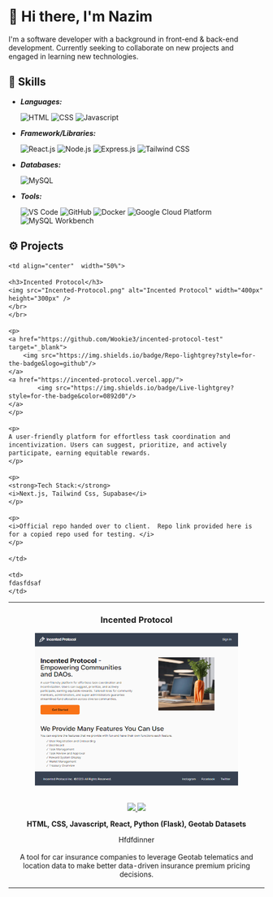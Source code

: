 # 👋 Hi there, I'm Nazim

I'm a software developer with a background in front-end & back-end development.  Currently seeking to collaborate on new projects and engaged in learning new technologies. 

## 🧰 Skills

- ***Languages:*** </br>

  ![HTML](https://img.shields.io/badge/HTML5-E34F26?style=for-the-badge&logo=html5&logoColor=white)
  ![CSS](https://img.shields.io/badge/CSS3-1572B6?style=for-the-badge&logo=css3&logoColor=white)
  ![Javascript](https://img.shields.io/badge/JavaScript-323330?style=for-the-badge&logo=javascript&logoColor=F7DF1E)


- ***Framework/Libraries:*** </br>

  ![React.js](https://img.shields.io/badge/React-20232A?style=for-the-badge&logo=react&logoColor=61DAFB)
  ![Node.js](https://img.shields.io/badge/Node.js-43853D?style=for-the-badge&logo=node.js&logoColor=white)
  ![Express.js](https://img.shields.io/badge/Express.js-404D59?style=for-the-badge)
  ![Tailwind CSS](https://img.shields.io/badge/Tailwind_CSS-38B2AC?style=for-the-badge&logo=tailwind-css&logoColor=white)

- ***Databases:*** </br>

  ![MySQL](https://img.shields.io/badge/MySQL-00000F?style=for-the-badge&logo=mysql&logoColor=white)
  
- ***Tools:*** </br>

  ![VS Code](https://img.shields.io/badge/Visual_Studio_Code-0078D4?style=for-the-badge&logo=visual%20studio%20code&logoColor=white)
  ![GitHub](https://img.shields.io/badge/GitHub-100000?style=for-the-badge&logo=github&logoColor=white)
  ![Docker](https://img.shields.io/badge/docker-%230db7ed.svg?style=for-the-badge&logo=docker&logoColor=white)
  ![Google Cloud Platform](https://img.shields.io/badge/Google_Cloud-4285F4?style=for-the-badge&logo=google-cloud&logoColor=white)
  ![MySQL Workbench](https://img.shields.io/badge/MySQL_Workbench-005C84?style=for-the-badge&logo=mysql&logoColor=white)

## ⚙️ Projects

<div>
<table>

<tr>

	<td align="center"  width="50%">
 
	<h3>Incented Protocol</h3>
	<img src="Incented-Protocol.png" alt="Incented Protocol" width="400px" height="300px" />
	</br>
	</br>
	
 	<p>
	<a href="https://github.com/Wookie3/incented-protocol-test" target="_blank">
		<img src="https://img.shields.io/badge/Repo-lightgrey?style=for-the-badge&logo=github"/>
	</a>  
	<a href="https://incented-protocol.vercel.app/">
        	<img src="https://img.shields.io/badge/Live-lightgrey?style=for-the-badge&color=0892d0"/>
	</a>
	</p>

	<p>
	A user-friendly platform for effortless task coordination and incentivization. Users can suggest, prioritize, and actively participate, earning equitable rewards.
	</p>

	<p>
	<strong>Tech Stack:</strong>
 	<i>Next.js, Tailwind Css, Supabase</i>	
	</p>

	<p>
	<i>Official repo handed over to client.  Repo link provided here is for a copied repo used for testing. </i>
	</p>
	
	</td>

	<td>
	fdasfdsaf
	</td>
 
</tr>

<tr>
<td>
				<h3 align="center">Incented Protocol</h3>
				<div align="center">  
					<a href='https://devpost.com/software/surely-insured' >
						<img src="Incented-Protocol.png" alt="Incented Protocol" width="400px" height="300px" />
					</a>
					<br>
					<br>
					<p>
						<a href="https://github.com/Wookie3/incented-protocol-test" target="_blank">
							<img src="https://img.shields.io/badge/Repo-lightgrey?style=for-the-badge&logo=github"/>
						</a>  
						<a href="https://incented-protocol.vercel.app/">
              <img src="https://img.shields.io/badge/Live-lightgrey?style=for-the-badge&color=0892d0"/>
						</a>
					</p>
					<p><strong>HTML, CSS, Javascript, React, Python (Flask), Geotab Datasets</strong></p>
          <p>
            Hfdfdinner <br><br>A tool for car insurance companies to leverage Geotab telematics and location data to make better data-driven insurance premium pricing decisions.
					</p>
				</div>
			</td>
  
</tr>



  
</table>


  
</div>


<!--
**nbacc12/nbacc12** is a ✨ _special_ ✨ repository because its `README.md` (this file) appears on your GitHub profile.

Here are some ideas to get you started:

- 🔭 I’m currently working on ...
- 🌱 I’m currently learning ...
- 👯 I’m looking to collaborate on ...
- 🤔 I’m looking for help with ...
- 💬 Ask me about ...
- 📫 How to reach me: ...
- 😄 Pronouns: ...
- ⚡ Fun fact: ...
-->
